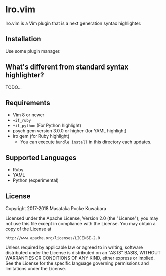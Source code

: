 Iro.vim
=====

Iro.vim is a Vim plugin that is a next generation syntax highlighter.




Installation
-------

Use some plugin manager.


What's different from standard syntax highlighter?
--------

TODO...



Requirements
-----


- Vim 8 or newer
- `+if_ruby` 
- `+if_python` (For Python highlight)
- psych gem version 3.0.0 or higher (for YAML highlight)
- iro gem (for Ruby highlight)
  - You can execute `bundle install` in this directory each updates.

Supported Languages
----------

- Ruby
- YAML
- Python (experimental)

License
-------

Copyright 2017-2018 Masataka Pocke Kuwabara

Licensed under the Apache License, Version 2.0 (the "License");
you may not use this file except in compliance with the License.
You may obtain a copy of the License at

    http://www.apache.org/licenses/LICENSE-2.0

Unless required by applicable law or agreed to in writing, software
distributed under the License is distributed on an "AS IS" BASIS,
WITHOUT WARRANTIES OR CONDITIONS OF ANY KIND, either express or implied.
See the License for the specific language governing permissions and
limitations under the License.
